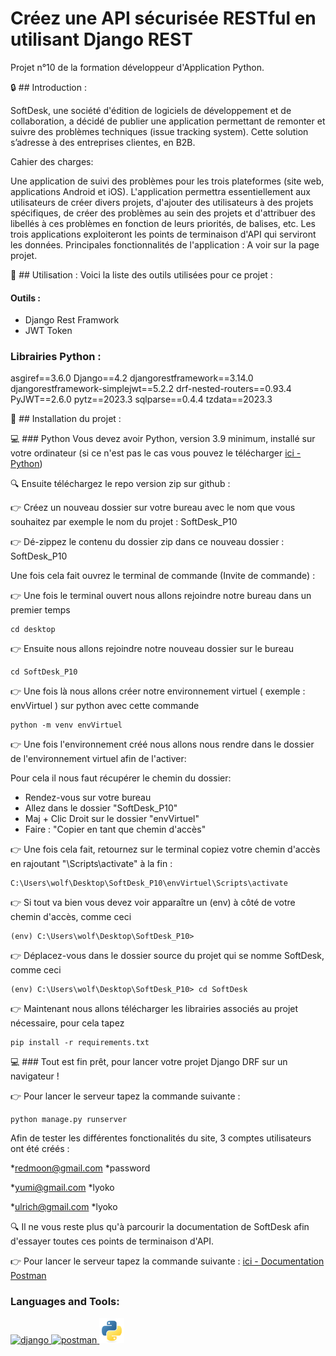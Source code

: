 # Créez une API sécurisée RESTful en utilisant Django REST


Projet n°10 de la formation développeur d'Application Python.

:lock: ## Introduction : 

SoftDesk, une société d'édition de logiciels de développement et de collaboration, a décidé de publier une application permettant de remonter et suivre des problèmes techniques (issue tracking system). Cette solution s’adresse à des entreprises clientes, en B2B. 

Cahier des charges:

Une application de suivi des problèmes pour les trois plateformes (site web, applications Android et iOS).
L'application permettra essentiellement aux utilisateurs de créer divers projets, d'ajouter des utilisateurs à des projets spécifiques, de créer des problèmes au sein des projets et d'attribuer des libellés à ces problèmes en fonction de leurs priorités, de balises, etc.
Les trois applications exploiteront les points de terminaison d'API qui serviront les données.
Principales fonctionnalités de l'application :
A voir sur la page projet.


:pushpin: ## Utilisation : Voici la liste des outils utilisées pour ce projet :

#### Outils : 

* Django Rest Framwork 
* JWT Token

### Librairies Python :

asgiref==3.6.0
Django==4.2
djangorestframework==3.14.0
djangorestframework-simplejwt==5.2.2
drf-nested-routers==0.93.4
PyJWT==2.6.0
pytz==2023.3
sqlparse==0.4.4
tzdata==2023.3


:pushpin: ## Installation du projet : 



:computer: ### Python
Vous devez avoir Python, version 3.9 minimum, installé sur votre ordinateur (si ce n'est pas le cas vous pouvez le télécharger [ici - Python](https://www.python.org/downloads/))


:mag: Ensuite téléchargez le repo version zip sur github  :


:point_right: Créez un nouveau dossier sur votre bureau avec le nom que vous souhaitez par exemple le nom du projet : SoftDesk_P10



:point_right: Dé-zippez le contenu du dossier zip dans ce nouveau dossier : SoftDesk_P10



Une fois cela fait ouvrez le terminal de commande (Invite de commande) :



:point_right: Une fois le terminal ouvert nous allons rejoindre notre bureau dans un premier temps
```
cd desktop
```
:point_right: Ensuite nous allons rejoindre notre nouveau dossier sur le bureau
```
cd SoftDesk_P10
```
:point_right: Une fois là nous allons créer notre environnement virtuel ( exemple : envVirtuel ) sur python avec cette commande
```
python -m venv envVirtuel
```
:point_right: Une fois l'environnement créé nous allons nous rendre dans le dossier de l'environnement virtuel afin de l'activer:


Pour cela il nous faut récupérer le chemin du dossier:


* Rendez-vous sur votre bureau
* Allez dans le dossier "SoftDesk_P10"
* Maj + Clic Droit sur le dossier "envVirtuel"
* Faire : "Copier en tant que chemin d'accès"



:point_right: Une fois cela fait, retournez sur le terminal copiez votre chemin d'accès en rajoutant "\Scripts\activate" à la fin :
```
C:\Users\wolf\Desktop\SoftDesk_P10\envVirtuel\Scripts\activate
```
:point_right: Si tout va bien vous devez voir apparaître un (env) à côté de votre chemin d'accès, comme ceci
```
(env) C:\Users\wolf\Desktop\SoftDesk_P10>
```
:point_right: Déplacez-vous dans le dossier source du projet qui se nomme SoftDesk, comme ceci
```
(env) C:\Users\wolf\Desktop\SoftDesk_P10> cd SoftDesk
```
:point_right: Maintenant nous allons télécharger les librairies associés au projet nécessaire, pour cela tapez
```
pip install -r requirements.txt
```


:computer: ### Tout est fin prêt, pour lancer votre projet Django  DRF sur un navigateur !



:point_right: Pour lancer le serveur tapez la commande suivante :
```
python manage.py runserver
``` 


Afin de tester les différentes fonctionalités du site, 3 comptes utilisateurs ont été créés : 

*redmoon@gmail.com
*password

*yumi@gmail.com
*lyoko

*ulrich@gmail.com
*lyoko


:mag: Il ne vous reste plus qu'à parcourir la documentation de SoftDesk afin d'essayer toutes ces points de terminaison d'API.


:point_right: Pour lancer le serveur tapez la commande suivante : [ici - Documentation Postman](https://documenter.getpostman.com/view/17892890/2s93m62hvQ)


<h3 align="left">Languages and Tools:</h3>
<p align="left"> <a href="https://www.djangoproject.com/" target="_blank" rel="noreferrer"> <img src="https://cdn.worldvectorlogo.com/logos/django.svg" alt="django" width="40" height="40"/> </a> <a href="https://postman.com" target="_blank" rel="noreferrer"> <img src="https://www.vectorlogo.zone/logos/getpostman/getpostman-icon.svg" alt="postman" width="40" height="40"/> </a> <a href="https://www.python.org" target="_blank" rel="noreferrer"> <img src="https://raw.githubusercontent.com/devicons/devicon/master/icons/python/python-original.svg" alt="python" width="40" height="40"/> </a> </p>




